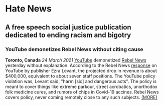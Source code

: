 # Hate News
## A free speech social justice publication dedicated to ending racism and bigotry

### YouTube demonetizes Rebel News without citing cause

**Toronto, Canada** *24 March 2021* [YouTube](https://youtube.com) demonetized [Rebel News](https://www.rebelnews.com/) yesterday without
explanation. According to the Rebel News [response](https://www.youtube.com/watch?v=oB6Lg9s6vhc) on YouTube by publisher Ezra Levant,
the projected drop in revenue is about $400,000, equivalent to about seven staff positions. The YouTube policy violation was, Levant said, "harm [sic] and dangerous acts". The policy is meant to cover things like extreme parkour, street acrobatics, unorthodox folk medicine cures, and rumors of chips in Covid-19 accines. Rebel News covers policy, never coming remotely close to any such subjects. [(MORE)](docs/2021/march/24/youtube-censors-rebel-news.md)

